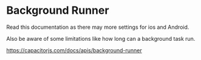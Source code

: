 # Background Runner

Read this documentation as there may more settings for ios and Android.

Also be aware of some limitations like how long can a background task run.

https://capacitorjs.com/docs/apis/background-runner
